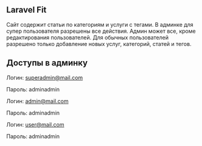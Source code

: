 ## Laravel Fit

Сайт содержит статьи по категориям и услуги с тегами. В админке для супер пользователя разрешены все действия. Админ может все, кроме редактирования пользователей. Для обычных пользователей разрешено только добавление новых услуг, категорий, статей и тегов.


## Доступы в админку

Логин: superadmin@mail.com

Пароль: adminadmin


Логин: admin@mail.com

Пароль: adminadmin


Логин: user@mail.com

Пароль: adminadmin

